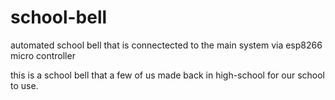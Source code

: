 # school-bell
automated school bell that is connectected to the main system via esp8266 micro controller

this is a school bell that a few of us made back in high-school for our school to use.

